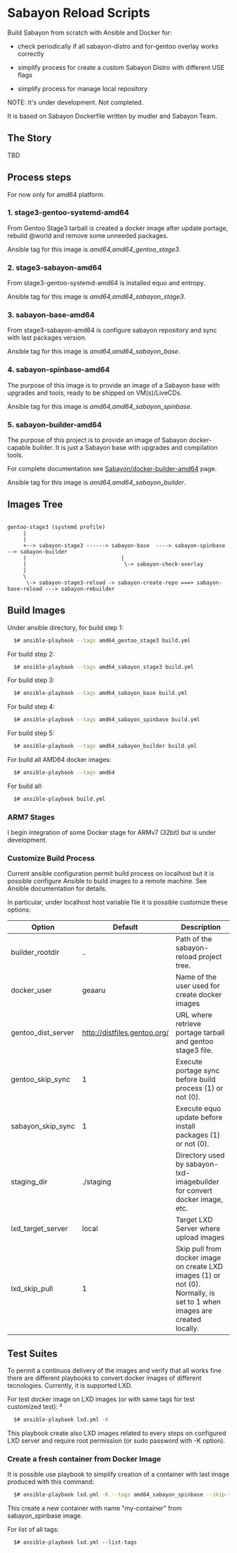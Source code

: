 # Sabayon Reload Scripts

Build Sabayon from scratch with Ansible and Docker for:

  * check periodically if all sabayon-distro and for-gentoo overlay
    works correctly

  * simplify process for create a custom Sabayon Distro with
    different USE flags

  * simplify process for manage local repository

NOTE: It's under development. Not completed.

It is based on Sabayon Dockerfile written by mudler and Sabayon Team.

## The Story

TBD

## Process steps

For now only for amd64 platform.

### 1. stage3-gentoo-systemd-amd64

From Gentoo Stage3 tarball is created a docker image after update portage, rebuild @world and
remove some unneeded packages.

Ansible tag for this image is *amd64,amd64_gentoo_stage3*.

### 2. stage3-sabayon-amd64

From stage3-gentoo-systemd-amd64 is installed equo and entropy.

Ansible tag for this image is *amd64,amd64_sabayon_stage3*.

### 3. sabayon-base-amd64

From stage3-sabayon-amd64 is configure sabayon repository and sync with last packages version.

Ansible tag for this image is *amd64,amd64_sabayon_base*.

### 4. sabayon-spinbase-amd64

The purpose of this image is to provide an image of a Sabayon base with upgrades and tools,
ready to be shipped on VM(s)/LiveCDs.

Ansible tag for this image is *amd64,amd64_sabayon_spinbase*.

### 5. sabayon-builder-amd64

The purpose of this project is to provide an image of Sabayon docker-capable builder.
It is just a Sabayon base with upgrades and compilation tools.

For complete documentation see [Sabayon/docker-builder-amd64](https://github.com/Sabayon/docker-builder-amd64) page.

Ansible tag for this image is *amd64,amd64_sabayon_builder*.

## Images Tree

```

gentoo-stage3 (systemd profile)
     |
     |
     +--> sabayon-stage3 ------> sabayon-base  ----> sabayon-spinbase --> sabayon-builder
     |                              |
     |                               \-> sabayon-check-overlay
     |
     \
      \-> sabayon-stage3-reload -> sabayon-create-repo ===> sabayon-base-reload ---> sabayon-rebuilder
```

## Build Images

Under ansible directory, for build step 1:

```bash
  $# ansible-playbook --tags amd64_gentoo_stage3 build.yml
```

For build step 2:

```bash
  $# ansible-playbook --tags amd64_sabayon_stage3 build.yml
```

For build step 3:

```bash
  $# ansible-playbook --tags amd64_sabayon_base build.yml
```

For build step 4:

```bash
  $# ansible-playbook --tags amd64_sabayon_spinbase build.yml
```

For build step 5:

```bash
  $# ansible-playbook --tags amd64_sabayon_builder build.yml
```

For build all AMD64 docker images:

```bash
  $# ansible-playbook --tags amd64
```

For build all:

```bash
  $# ansible-playbook build.yml
```

### ARM7 Stages

I begin integration of some Docker stage for ARMv7 (32bit) but is under development.

### Customize Build Process

Current ansible configuration permit build process on localhost but it is possible configure Ansible to build images to a remote machine.
See Ansible documentation for details.

In particular, under localhost host variable file it is possible customize these options:

| Option   |  Default | Description |
|----------|----------|-------------|
| builder_rootdir  | ..  | Path of the sabayon-reload project tree.  |
| docker_user  | geaaru  | Name of the user used for create docker images  |
| gentoo_dist_server  | http://distfiles.gentoo.org/  | URL where retrieve portage tarball and gentoo stage3 file.  |
| gentoo_skip_sync | 1 | Execute portage sync before build process (1) or not (0). |
| sabayon_skip_sync | 1 | Execute equo update before install packages (1) or not (0). |
| staging_dir | ./staging | Directory used by sabayon-lxd-imagebuilder for convert docker image, etc. |
| lxd_target_server | local | Target LXD Server where upload images |
| lxd_skip_pull | 1 | Skip pull from docker image on create LXD images (1) or not (0). Normally, is set to 1 when images are created locally. |


## Test Suites

To permit a continuos delivery of the images and verify that all works fine there are different
playbooks to convert docker images of different tecnologies. Currently, it is supported LXD.

For test docker image on LXD images (or with same tags for test customized test):
²
```bash
  $# ansible-playbook lxd.yml -K
```

This playbook create also LXD images related to every steps on configured LXD server and require root permission (or sudo password with -K option).

### Create a fresh container from Docker Image

It is possible use playbook to simplify creation of a container with last image produced with this command:

```bash
  $# ansible-playbook lxd.yml -K --tags amd64_sabayon_spinbase --skip-tags skip_del_container -e container_name="my-container"
```

This create a new container with name "my-container" from sabayon_spinbase image.

For list of all tags:

```
  $# ansible-playbook lxd.yml --list-tags
```

